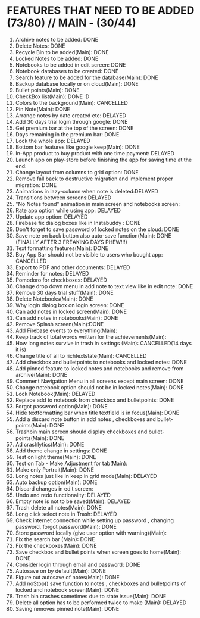 FEATURES THAT NEED TO BE ADDED (73/80) // MAIN - (30/44)
=====================================

1) Archive notes to be added: DONE
2) Delete Notes: DONE
3) Recycle Bin to be added(Main): DONE
4) Locked Notes to be added: DONE
5) Notebooks to be added in edit screen: DONE
6) Notebook databases to be created: DONE
7) Search feature to be added for the database(Main): DONE
8) Backup database locally or on cloud(Main): DONE
9) Bullet points(Main): DONE
10) CheckBox list(Main): DONE :D
11) Colors to the background(Main): CANCELLED
12) Pin Note(Main): DONE
13) Arrange notes by date created etc: DELAYED
14) Add 30 days trial login through google: DONE
15) Get premium bar at the top of the screen: DONE
16) Days remaining in the premium bar: DONE
17) Lock the whole app: DELAYED
18) Bottom bar features like google keep(Main): DONE
19) In-App product to buy product with one time payment: DELAYED
20) Launch app on play-store before finishing the app for saving time at the end:
21) Change layout from columns to grid option: DONE
22) Remove fall back to destructive migration and implement proper migration: DONE
23) Animations in lazy-column when note is deleted:DELAYED
24) Transitions between screens:DELAYED
25) "No Notes found" animation in main screen and notebooks screen:
26) Rate app option while using app: DELAYED
27) Update app option: DELAYED
28) Firebase fix dialog boxes like in Instabuddy : DONE
29) Don't forget to save password of locked notes on the cloud: DONE
30) Save note on back button also auto-save function(Main): DONE (FINALLY AFTER 3 FREAKING DAYS PHEW!!!)
31) Text formatting features(Main): DONE
32) Buy App Bar should not be visible to users who bought app: CANCELLED
33) Export to PDF and other documents: DELAYED
34) Reminder for notes: DELAYED
35) Pomodoro for checkboxes: DELAYED
36) Change drop down menu in add note to text view like in edit note: DONE
37) Remove 30 days trial stuff(Main): DONE
38) Delete Notebooks(Main): DONE
39) Why login dialog box on login screen: DONE
40) Can add notes in locked screen(Main): DONE
41) Can add notes in notebooks(Main): DONE
42) Remove Splash screen(Main):DONE
43) Add Firebase events to everything(Main):
44) Keep track of total words written for the achievements(Main):
45) How long notes survive in trash in settings (Main):  CANCELLED(14 days it is)
46) Change title of all to richtextstate(Main): CANCELLED
47) Add checkbox and bulletpoints to notebooks and locked  notes: DONE
48) Add pinned feature to locked notes and notebooks and remove from archive(Main): DONE
49) Comment Navigation Menu in all screens except main screen: DONE
50) Change notebook option should not be in locked notes(Main): DONE
51) Lock Notebook(Main): DELAYED
52) Replace add to notebook from checkbox and bulletpoints: DONE
53) Forgot password option(Main): DONE
54) Hide textformatting bar when title textfield is in focus(Main): DONE
55) Add a discard note button in add notes , checkboxes and bullet-points(Main): DONE
56) Trashbin main screen should display checkboxes and bullet-points(Main): DONE
57) Ad crashlytics(Main): DONE
58) Add theme change in settings: DONE
59) Test on light theme(Main): DONE
60) Test on Tab - Make Adjustment for tab(Main):
61) Make only Portrait(Main): DONE
62) Long notes just like in keep in grid mode(Main): DELAYED
63) Auto backup option(Main): DONE
64) Discard changes in edit screen:
65) Undo and redo functionality: DELAYED
66) Empty note is not to be saved(Main): DELAYED
67) Trash delete all notes(Main): DONE
68) Long click select note in Trash: DELAYED
69) Check internet connection while setting up password , changing password, forgot password(Main): DONE
70) Store password locally (give user option with warning)(Main):
71) Fix the search bar (Main): DONE
72) Fix the checkboxes(Main): DONE
73) Save checkbox and bullet points when screen goes to home(Main): DONE
74) Consider login through email and password: DONE
75) Autosave on by default(Main): DONE
76) Figure out autosave of notes(Main): DONE
77) Add noStop() save function to notes , checkboxes and bulletpoints of locked and notebook screen(Main): DONE
78) Trash bin crashes sometimes due to state issue(Main): DONE
79) Delete all option has to be performed twice to make (Main): DELAYED
80) Saving removes pinned note(Main): DONE